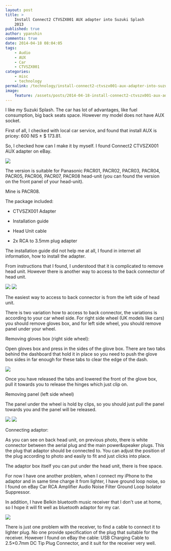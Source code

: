 ```yaml
---
layout: post
title: >
    Install Connect2 CTVSZX001 AUX adapter into Suzuki Splash
    2013
published: true
author: ypanshin
comments: true
date: 2014-04-18 08:04:05
tags:
    - Audio
    - AUX
    - Car
    - CTVSZX001
categories:
    - misc
    - technology
permalink: /technology/install-connect2-ctvszx001-aux-adapter-into-suzuki-splash-2013.html
image:
    feature: /assets/posts/2014-04-18-install-connect2-ctvszx001-aux-adapter-into-suzuki-splash-2013/CTVSZX001-200x180.jpg
---
```

I like my Suzuki Splash. The car has lot of advantages, like fuel consumption, big back seats space. However my model does not have AUX socket.
<!--more-->

First of all, I checked with local car service, and found that install AUX is pricey: 600 NIS ± $ 173.81.
  
So, I checked how can I make it by myself. I found Connect2 CTVSZX001 AUX adapter on eBay.
  
[![](/assets/posts/2014-04-18-install-connect2-ctvszx001-aux-adapter-into-suzuki-splash-2013/CTVSZX001.jpg)](#)

The version is suitable for Panasonic PACR01, PACR02, PACR03, PACR04, PACR05, PACR06, PACR07, PACR08 head-unit (you can found the version on the front panel of your head-unit).
  
Mine is PACR08.

The package included:
   
- CTVSZX001 Adapter
   
- Installation guide
   
- Head Unit cable
   
- 2x RCA to 3.5mm plug adapter

The installation guide did not help me at all, I found in internet all information, how to install the adapter.
  
From instructions that I found, I understood that it is complicated to remove head unit. However there is another way to access to the back connector of head unit.
  

[![](/assets/posts/2014-04-18-install-connect2-ctvszx001-aux-adapter-into-suzuki-splash-2013/20140627-123847-45527265.jpg)](#)
[![](/assets/posts/2014-04-18-install-connect2-ctvszx001-aux-adapter-into-suzuki-splash-2013/PACR08Back.jpg)](#)


The easiest way to access to back connector is from the left side of head unit.
  
There is two variation how to access to back connector, the variations is according to your car wheel side. For right side wheel (UK models like cars) you should remove gloves box, and for left side wheel, you should remove panel under your wheel.

Removing gloves box (right side wheel):
  
Open gloves box and press in the sides of the glove box. There are two tabs behind the dashboard that hold it in place so you need to push the glove box sides in far enough for these tabs to clear the edge of the dash.
  
[![](/assets/posts/2014-04-18-install-connect2-ctvszx001-aux-adapter-into-suzuki-splash-2013/20140627-123845-45525556.jpg)](#)

Once you have released the tabs and lowered the front of the glove box, pull it towards you to release the hinges which just clip on.

Removing panel (left side wheel)
  
The panel under the wheel is hold by clips, so you should just pull the panel towards you and the panel will be released.
  
[![](/assets/posts/2014-04-18-install-connect2-ctvszx001-aux-adapter-into-suzuki-splash-2013/20140627-123846-45526388.jpg)](#)
[![](/assets/posts/2014-04-18-install-connect2-ctvszx001-aux-adapter-into-suzuki-splash-2013/20140627-123844-45524727.jpg)](#)



Connecting adaptor:
  
As you can see on back head unit, on previous photo, there is white connector between the aerial plug and the main power&speaker plugs. This the plug that adaptor should be connected to. You can adjust the position of the plug according to photo and easily to fit and just clicks into place.

The adaptor box itself you can put under the head unit, there is free space.

For now I have one another problem, when I connect my iPhone to the adaptor and in same time charge it from lighter, I have ground loop noise, so I found on eBay Car RCA Amplifier Audio Noise Filter Ground Loop Isolator Suppressor.

In addition, I have Belkin bluetooth music receiver that I don't use at home, so I hope it will fit well as bluetooth adaptor for my car.
  
[![](/assets/posts/2014-04-18-install-connect2-ctvszx001-aux-adapter-into-suzuki-splash-2013/BelkinBluetoothMusicReceiver3.jpg)](#)

There is just one problem with the receiver, to find a cable to connect it to lighter plug. No one provide specification of the plug that suitable for the receiver. However I found on eBay the cable: USB Charging Cable to 2.5&#215;0.7mm DC Tip Plug Connector, and it suit for the receiver very well.